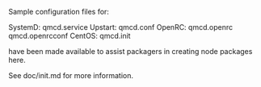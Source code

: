 Sample configuration files for:

SystemD: qmcd.service
Upstart: qmcd.conf
OpenRC:  qmcd.openrc
         qmcd.openrcconf
CentOS:  qmcd.init

have been made available to assist packagers in creating node packages here.

See doc/init.md for more information.
